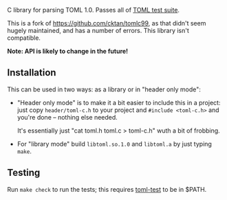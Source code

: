 C library for parsing TOML 1.0. Passes all of [TOML test suite].

This is a fork of https://github.com/cktan/tomlc99, as that didn't seem hugely
maintained, and has a number of errors. This library isn't compatible.

**Note: API is likely to change in the future!**

[TOML test suite]: https://github.com/toml-lang/toml-test

Installation
------------
This can be used in two ways: as a library or in "header only mode":

- "Header only mode" is to make it a bit easier to include this in a project:
  just copy `header/toml-c.h` to your project and `#include <toml-c.h>` and
  you're done – nothing else needed.

  It's essentially just "cat toml.h toml.c > toml-c.h" wuth a bit of frobbing.

- For "library mode" build `libtoml.so.1.0` and `libtoml.a` by just typing `make`.

Testing
-------
Run `make check` to run the tests; this requires [toml-test] to be in $PATH.

[toml-test]: https://github.com/toml-lang/toml-test
